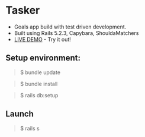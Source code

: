 # Tasker
 - Goals app build with test driven development.
 - Built using Rails 5.2.3, Capybara, ShouldaMatchers
 - [LIVE DEMO](https://strood-tasker-app.herokuapp.com/) - Try it out!

## Setup environment:
> $ bundle update

> $ bundle install

> $ rails db:setup

## Launch

> $ rails s
